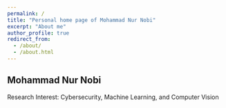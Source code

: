 ```yaml
---
permalink: /
title: "Personal home page of Mohammad Nur Nobi"
excerpt: "About me"
author_profile: true
redirect_from: 
  - /about/
  - /about.html
---
```



## Mohammad Nur Nobi ##
Research Interest: Cybersecurity, Machine Learning, and Computer Vision

